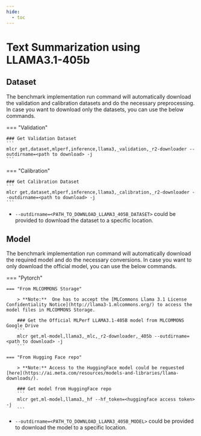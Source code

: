 ```yaml
---
hide:
  - toc
---
```


# Text Summarization using LLAMA3.1-405b

## Dataset

The benchmark implementation run command will automatically download the validation and calibration datasets and do the necessary preprocessing. In case you want to download only the datasets, you can use the below commands.

=== "Validation"

    ### Get Validation Dataset
    ```
    mlcr get,dataset,mlperf,inference,llama3,_validation,_r2-downloader --outdirname=<path to download> -j
    ```
    
=== "Calibration"

    ### Get Calibration Dataset
    ```
    mlcr get,dataset,mlperf,inference,llama3,_calibration,_r2-downloader --outdirname=<path to download> -j
    ```

- `--outdirname=<PATH_TO_DOWNLOAD_LLAMA3_405B_DATASET>` could be provided to download the dataset to a specific location.

## Model
The benchmark implementation run command will automatically download the required model and do the necessary conversions. In case you want to only download the official model, you can use the below commands.

=== "Pytorch"

    === "From MLCOMMONS Storage"

        > **Note:**  One has to accept the [MLCommons Llama 3.1 License Confidentiality Notice](http://llama3-1.mlcommons.org/) to access the model files in MLCOMMONS Storage. 

        ### Get the Official MLPerf LLAMA3.1-405B model from MLCOMMONS Google Drive
        ```
        mlcr get,ml-model,llama3,_mlc,_r2-downloader,_405b --outdirname=<path to download> -j
        ```

    === "From Hugging Face repo"

        > **Note:** Access to the HuggingFace model could be requested [here](https://ai.meta.com/resources/models-and-libraries/llama-downloads/).

        ### Get model from HuggingFace repo
        ```
        mlcr get,ml-model,llama3,_hf --hf_token=<huggingface access token> -j
        ```

- `--outdirname=<PATH_TO_DOWNLOAD_LLAMA3_405B_MODEL>` could be provided to download the model to a specific location.
